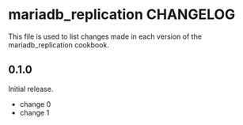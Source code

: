 # mariadb_replication CHANGELOG

This file is used to list changes made in each version of the mariadb_replication cookbook.

## 0.1.0

Initial release.

- change 0
- change 1
